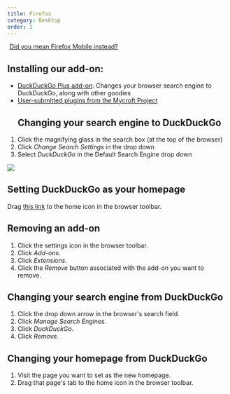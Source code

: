 ```yaml
---
title: Firefox
category: Desktop
order: 1
---
```

<a class="button" href="https://duck.co/help/mobile/firefox-android" id="ff-button"><i class="icon-mobile-phone"></i> Did you mean Firefox Mobile instead?</a>

<p>
</p><h2>Installing our add-on:</h2>
<ul><li><a href="https://addons.mozilla.org/en-US/firefox/addon/duckduckgo-for-firefox/">DuckDuckGo Plus add-on</a>: Changes your browser search engine to DuckDuckGo, along with other goodies</li>
<li><a href="http://mycroftproject.com/search-engines.html?name=duckduckgo">User-submitted plugins from the Mycroft Project</a></li>


<p>
</p><h2>Changing your search engine to DuckDuckGo</h2>
</ul><ol><li>Click the magnifying glass in the search box (at the top of the browser)</li>
<li>Click <em>Change Search Settings</em> in the drop down</li>
<li>Select <em>DuckDuckGo</em> in the Default Search Engine drop down</li>
</ol><img src="../images/0414748c67b001952330a2278b6d904c.jpg"><p>
</p><h2>Setting DuckDuckGo as your homepage</h2>
Drag <a href="https://duckduckgo.com">this link</a> to the home icon in the browser toolbar.


<p>
    </p><h2>Removing an add-on</h2>
    <ol><li>Click the settings icon in the browser toolbar.</li>
        <li>Click <em>Add-ons</em>.</li>
        <li>Click <em>Extensions</em>.</li>
        <li>Click the <em>Remove</em> button associated with the add-on you want to remove.</li>
    </ol><p>
    </p><h2>Changing your search engine from DuckDuckGo</h2>
    <ol><li>Click the drop down arrow in the browser's search field.</li>
        <li>Click <em>Manage Search Engines</em>.</li>
        <li>Click <em>DuckDuckGo</em>.</li>
        <li>Click <em>Remove</em>.</li>
    </ol><p>
    </p><h2>Changing your homepage from DuckDuckGo</h2>
    <ol><li>Visit the page you want to set as the new homepage.</li>
        <li>Drag that page's tab to the home icon in the browser toolbar.</li>
    </ol><style type="text/css">
    #ff-button {
        margin-top: 16px;
    }
    .icon-mobile-phone {
        font-size: 20px !important;
        margin-right: 5px;
    }
</style>